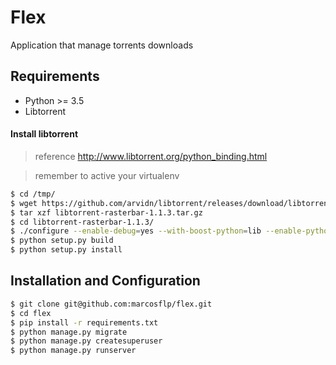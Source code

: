 # Flex
Application that manage torrents downloads

## Requirements
* Python >= 3.5
* Libtorrent

#### Install libtorrent
> reference http://www.libtorrent.org/python_binding.html

> remember to active your virtualenv

```bash
$ cd /tmp/
$ wget https://github.com/arvidn/libtorrent/releases/download/libtorrent-1_1_3/libtorrent-rasterbar-1.1.3.tar.gz
$ tar xzf libtorrent-rasterbar-1.1.3.tar.gz
$ cd libtorrent-rasterbar-1.1.3/
$ ./configure --enable-debug=yes --with-boost-python=lib --enable-python-binding
$ python setup.py build
$ python setup.py install
```


## Installation and Configuration
```bash
$ git clone git@github.com:marcosflp/flex.git
$ cd flex
$ pip install -r requirements.txt
$ python manage.py migrate
$ python manage.py createsuperuser
$ python manage.py runserver
```
